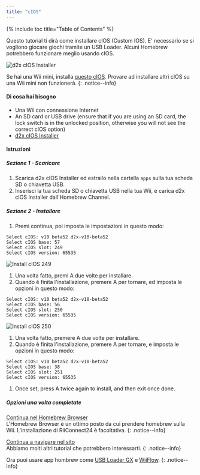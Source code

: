 ```yaml
---
title: "cIOS"
---
```


{% include toc title="Table of Contents" %}

Questo tutorial ti dirà come installare cIOS (Custom IOS). E' necessario se si vogliono giocare giochi tramite un USB Loader. Alcuni Homebrew potrebbero funzionare meglio usando cIOS.

![d2x cIOS Installer](/images/cIOS.png)

Se hai una Wii mini, installa [questo cIOS](cios-mini). Provare ad installare altri cIOS su una Wii mini non funzionerà.
{: .notice--info}

#### Di cosa hai bisogno

* Una Wii con connessione Internet
* An SD card or USB drive (ensure that if you are using an SD card, the lock switch is in the unlocked position, otherwise you will not see the correct cIOS option)
* [d2x cIOS Installer](/assets/files/d2x-cIOS-Installer-Wii.zip)

#### Istruzioni

##### Sezione 1 - Scaricare

1. Scarica d2x cIOS Installer ed estrailo nella cartella `apps` sulla tua scheda SD o chiavetta USB.
1. Inserisci la tua scheda SD o chiavetta USB nella tua Wii, e carica d2x cIOS Installer dall'Homebrew Channel.

##### Sezione 2 - Installare

1. Premi continua, poi imposta le impostazioni in questo modo:
```
Select cIOS: v10 beta52 d2x-v10-beta52
Select cIOS base: 57
Select cIOS slot: 249
Select cIOS version: 65535
```
![Install cIOS 249](/images/Wii/Install249.png)
1. Una volta fatto, premi A due volte per installare.
1. Quando è finita l'installazione, premere A per tornare, ed imposta le opzioni in questo modo:
```
Select cIOS: v10 beta52 d2x-v10-beta52
Select cIOS base: 56
Select cIOS slot: 250
Select cIOS version: 65535
```
![Install cIOS 250](/images/Wii/Install250.png)
1. Una volta fatto, premere A due volte per installare.
1. Quando è finita l'installazione, premere A per tornare, e imposta le opzioni in questo modo:
```
Select cIOS: v10 beta52 d2x-v10-beta52
Select cIOS base: 38
Select cIOS slot: 251
Select cIOS version: 65535
```
1. Once set, press A twice again to install, and then exit once done.

##### Opzioni una volta completate

[Continua nel Homebrew Browser](hbb)<br> L'Homebrew Browser è un ottimo posto da cui prendere homebrew sulla Wii. L'installazione di RiiConnect24 è facoltativa.
{: .notice--info}

[Continua a navigare nel sito](site-navigation)<br> Abbiamo molti altri tutorial che potrebbero interessarti.
{: .notice--info}

Ora puoi usare app hombrew come [USB Loader GX](usbloadergx) e [WiiFlow](wiiflow).
{: .notice--info}
